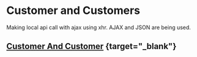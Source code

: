 # Customer and Customers 
Making local api call with ajax using xhr. AJAX and JSON are being used.


## [ Customer And Customer](https://gerardinhoo.github.io/ajax_json/) {target="_blank"}








